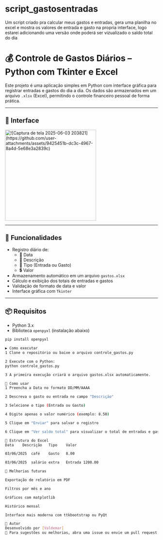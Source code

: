 # script_gastosentradas
Um script criado pra calcular meus gastos e entradas, gera uma planilha no excel e mostra os valores de entrada e gasto na propria interface, logo estarei adicionando uma versão onde poderá ser vizualizado o saldo total do dia 

# 💰 Controle de Gastos Diários – Python com Tkinter e Excel

Este projeto é uma aplicação simples em Python com interface gráfica para registrar entradas e gastos do dia a dia. Os dados são armazenados em um arquivo `.xlsx` (Excel), permitindo o controle financeiro pessoal de forma prática.

---

## 📸 Interface

<img src="![image](https://github.com/user-attachments/assets/25d65ee2-2a74-48ce-b06d-336a47f267af)
" alt="![Captura de tela 2025-06-03 203821](https://github.com/user-attachments/assets/9425451b-dc3c-4967-8a4d-5e68e3a2839c)
" width="300"/>

---

## 🧰 Funcionalidades

- Registro diário de:
  - 📅 Data
  - 📝 Descrição
  - 💸 Tipo (Entrada ou Gasto)
  - 💲 Valor
- Armazenamento automático em um arquivo `gastos.xlsx`
- Cálculo e exibição dos totais de entradas e gastos
- Validação de formato de data e valor
- Interface gráfica com `Tkinter`

---

## 📦 Requisitos

- Python 3.x
- Biblioteca `openpyxl` (instalação abaixo)

```bash
pip install openpyxl

▶️ Como executar
1 Clone o repositório ou baixe o arquivo controle_gastos.py

2 Execute com o Python:
python controle_gastos.py

3 A primeira execução criará o arquivo gastos.xlsx automaticamente.

📝 Como usar
1 Preencha a Data no formato DD/MM/AAAA

2 Descreva o gasto ou entrada no campo "Descrição"

3 Selecione o tipo (Entrada ou Gasto)

4 Digite apenas o valor numérico (exemplo: 8.50)

5 Clique em "Enviar" para salvar o registro

6 Clique em "Ver saldo total" para visualizar o total de entradas e gastos acumulados

📁 Estrutura do Excel
Data	Descrição	Tipo	Valor

03/06/2025	café	Gasto	8.00

03/06/2025	salário extra	Entrada	1200.00

🚀 Melhorias futuras 

Exportação de relatório em PDF

Filtros por mês e ano

Gráficos com matplotlib

Histórico mensal

Interface mais moderna com ttkbootstrap ou PyQt

👤 Autor
Desenvolvido por [Valdemar]
💬 Para sugestões ou melhorias, abra uma issue ou envie um pull request!


